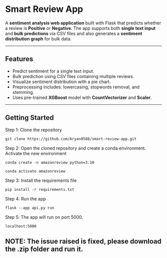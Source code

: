 # Smart Review App

A **sentiment analysis web application** built with Flask that predicts whether a review is **Positive** or **Negative**. The app supports both **single text input** and **bulk predictions** via CSV files and also generates a **sentiment distribution graph** for bulk data.

---

## Features

- Predict sentiment for a single text input.  
- Bulk prediction using CSV files containing multiple reviews.  
- Visualize sentiment distribution with a pie chart.  
- Preprocessing includes: lowercasing, stopwords removal, and stemming.  
- Uses pre-trained **XGBoost** model with **CountVectorizer** and **Scaler**.

---

## Getting Started

Step 1: Clone the repository
```
git clone https://github.com/Aryan0588/smart-review-app.git
```

Step 2: Open the cloned repository and create a conda environment. Activate the new environment
```
conda create -n amazonreview python=3.10
```
```
conda activate amazonreview
```

Step 3: Install the requirements file
```
pip install -r requirements.txt
```

Step 4: Run the app
```
flask --app api.py run
```

Step 5: The app will run on port 5000. 
```
localhost:5000
```
## NOTE: The issue raised is fixed, please download the .zip folder and run it.
